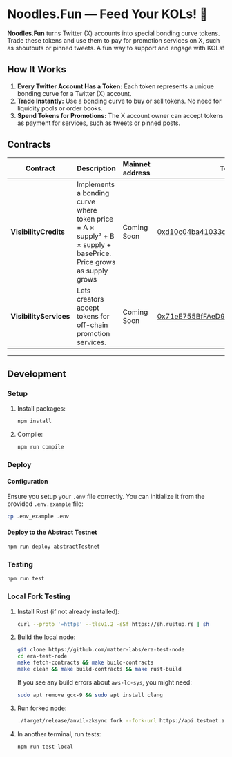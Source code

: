 # Noodles.Fun — Feed Your KOLs! 🍜

**Noodles.Fun** turns Twitter (X) accounts into special bonding curve tokens. Trade these tokens and use them to pay for promotion services on X, such as shoutouts or pinned tweets. A fun way to support and engage with KOLs!

## How It Works

1. **Every Twitter Account Has a Token:** Each token represents a unique bonding curve for a Twitter (X) account.
2. **Trade Instantly:** Use a bonding curve to buy or sell tokens. No need for liquidity pools or order books.
3. **Spend Tokens for Promotions:** The X account owner can accept tokens as payment for services, such as tweets or pinned posts.

## Contracts

|Contract|Description|Mainnet address|Testnet address|
|--------|--------------------|---------------|---------------|
| **VisibilityCredits**  | Implements a bonding curve where token price = A × supply² + B × supply + basePrice. Price grows as supply grows | Coming Soon      | [0xd10c04ba41033cc91006381aaA6fc3e657F98Aa5](https://explorer.testnet.abs.xyz/address/0xd10c04ba41033cc91006381aaA6fc3e657F98Aa5)        |
| **VisibilityServices** | Lets creators accept tokens for off-chain promotion services.                                                   | Coming Soon      | [0x71eE755BfFAeD9C5f7b99fEa64ae74de20e6b703](https://explorer.testnet.abs.xyz/address/0x71eE755BfFAeD9C5f7b99fEa64ae74de20e6b703#contract)        |

---

## Development

### Setup

1. Install packages:

   ```bash
   npm install
   ```

2. Compile:

   ```bash
   npm run compile
   ```

### Deploy

#### Configuration

Ensure you setup your `.env` file correctly. You can initialize it from the provided `.env.example` file:

   ```bash
   cp .env_example .env
   ```

#### Deploy to the Abstract Testnet

   ```bash
   npm run deploy abstractTestnet
   ```

### Testing

```bash
npm run test
```

### Local Fork Testing

1. Install Rust (if not already installed):

   ```bash
   curl --proto '=https' --tlsv1.2 -sSf https://sh.rustup.rs | sh
   ```

2. Build the local node:

   ```bash
   git clone https://github.com/matter-labs/era-test-node
   cd era-test-node
   make fetch-contracts && make build-contracts
   make clean && make build-contracts && make rust-build
   ```

   If you see any build errors about `aws-lc-sys`, you might need:

   ```bash
   sudo apt remove gcc-9 && sudo apt install clang
   ```

3. Run forked node:

   ```bash
   ./target/release/anvil-zksync fork --fork-url https://api.testnet.abs.xyz
   ```

4. In another terminal, run tests:

   ```bash
   npm run test-local
   ```

